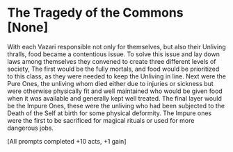 # The Tragedy of the Commons [None]

With each Vazari responsible not only for themselves, but also their Unliving thralls, food became a contentious issue. To solve this issue and lay down laws among themselves they convened to create three different levels of society, The first would be the fully mortals, and food would be prioritized to this class, as they were needed to keep the Unliving in line. Next were the Pure Ones, the unliving whom died either due to injuries or sickness but were otherwise physically fit and well maintained who would be given food when it was available and generally kept well treated. The final layer would be the Impure Ones, these were the unliving who had been subjected to the Death of the Self at birth for some physical deformity. The Impure ones were the first to be sacrificed for magical rituals or used for more dangerous jobs.

\[All prompts completed +10 acts, +1 gain\]
